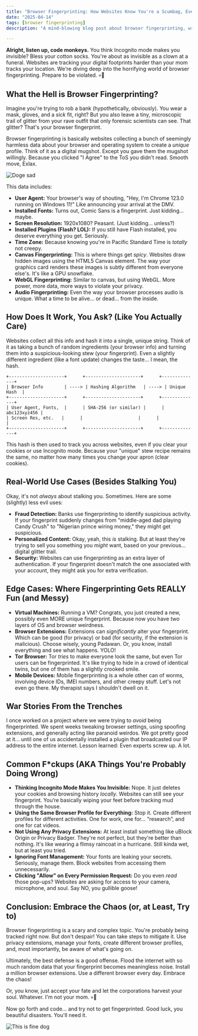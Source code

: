 ```yaml
---
title: "Browser Fingerprinting: How Websites Know You're a Scumbag, Even in Incognito"
date: "2025-04-14"
tags: [browser fingerprinting]
description: "A mind-blowing blog post about browser fingerprinting, written for chaotic Gen Z engineers. Because privacy is dead, and we're here to laugh at the corpse."

---
```


**Alright, listen up, code monkeys.** You think Incognito mode makes you invisible? Bless your cotton socks. You're about as invisible as a clown at a funeral. Websites are tracking your digital footprints harder than your mom tracks your location. We're diving deep into the horrifying world of browser fingerprinting. Prepare to be violated. 💀🙏

## What the Hell is Browser Fingerprinting?

Imagine you're trying to rob a bank (hypothetically, obviously). You wear a mask, gloves, and a *sick* fit, right? But you also leave a tiny, microscopic trail of glitter from your rave outfit that only forensic scientists can see. That glitter? That's your browser fingerprint.

Browser fingerprinting is basically websites collecting a bunch of seemingly harmless data about your browser and operating system to create a *unique* profile. Think of it as a digital mugshot. Except you gave them the mugshot willingly. Because you clicked "I Agree" to the ToS you didn't read. Smooth move, Exlax.

![Doge sad](https://i.kym-cdn.com/entries/icons/original/000/013/564/doge.jpg)

This data includes:

*   **User Agent:** Your browser's way of shouting, "Hey, I'm Chrome 123.0 running on Windows 11!" Like announcing your arrival at the DMV.
*   **Installed Fonts:** Turns out, Comic Sans is a fingerprint. Just kidding... maybe.
*   **Screen Resolution:** 1920x1080? Peasant. (Just kidding... unless?)
*   **Installed Plugins (Flash? LOL):** If you still have Flash installed, you deserve everything you get. Seriously.
*   **Time Zone:** Because knowing you're in Pacific Standard Time is *totally* not creepy.
*   **Canvas Fingerprinting:** This is where things get *spicy*. Websites draw hidden images using the HTML5 Canvas element. The way your graphics card renders these images is subtly different from everyone else's. It's like a GPU snowflake.
*   **WebGL Fingerprinting:** Similar to canvas, but using WebGL. More power, more data, more ways to violate your privacy.
*   **Audio Fingerprinting:** Even the way your browser processes audio is unique. What a time to be alive... or dead... from the inside.

## How Does It Work, You Ask? (Like You Actually Care)

Websites collect all this info and hash it into a single, unique string. Think of it as taking a bunch of random ingredients (your browser info) and turning them into a suspicious-looking stew (your fingerprint). Even a slightly different ingredient (like a font update) changes the taste... I mean, the hash.

```ascii
+---------------------+      +---------------------+      +--------------+
| Browser Info        | ----> | Hashing Algorithm   | ----> | Unique Hash  |
+---------------------+      +---------------------+      +--------------+
| User Agent, Fonts,  |      | SHA-256 (or similar) |      | abc123xyz456 |
| Screen Res, etc.   |      |                     |      |              |
+---------------------+      +---------------------+      +--------------+
```

This hash is then used to track you across websites, even if you clear your cookies or use Incognito mode. Because your "unique" stew recipe remains the same, no matter how many times you change your apron (clear cookies).

## Real-World Use Cases (Besides Stalking You)

Okay, it's not *always* about stalking you. Sometimes. Here are some (slightly) less evil uses:

*   **Fraud Detection:** Banks use fingerprinting to identify suspicious activity. If your fingerprint suddenly changes from "middle-aged dad playing Candy Crush" to "Nigerian prince wiring money," they might get suspicious.
*   **Personalized Content:** Okay, yeah, this *is* stalking. But at least they're trying to sell you something you *might* want, based on your previous… digital glitter trail.
*   **Security:** Websites can use fingerprinting as an extra layer of authentication. If your fingerprint doesn't match the one associated with your account, they might ask you for extra verification.

## Edge Cases: Where Fingerprinting Gets REALLY Fun (and Messy)

*   **Virtual Machines:** Running a VM? Congrats, you just created a new, possibly even MORE unique fingerprint. Because now you have *two* layers of OS and browser weirdness.
*   **Browser Extensions:** Extensions can *significantly* alter your fingerprint. Which can be good (for privacy) or bad (for security, if the extension is malicious). Choose wisely, young Padawan. Or, you know, install everything and see what happens. YOLO!
*   **Tor Browser:** Tor *tries* to make everyone look the same, but even Tor users can be fingerprinted. It's like trying to hide in a crowd of identical twins, but one of them has a slightly crooked smile.
*   **Mobile Devices:** Mobile fingerprinting is a whole other can of worms, involving device IDs, IMEI numbers, and other creepy stuff. Let's not even go there. My therapist says I shouldn't dwell on it.

## War Stories From the Trenches

I once worked on a project where we were trying to *avoid* being fingerprinted. We spent weeks tweaking browser settings, using spoofing extensions, and generally acting like paranoid weirdos. We got pretty good at it... until one of us accidentally installed a plugin that broadcasted our IP address to the entire internet. Lesson learned: Even experts screw up. A lot.

## Common F*ckups (AKA Things You're Probably Doing Wrong)

*   **Thinking Incognito Mode Makes You Invisible:** Nope. It just deletes your cookies and browsing history *locally*. Websites can still see your fingerprint. You’re basically wiping your feet before tracking mud through the house.
*   **Using the Same Browser Profile for Everything:** Stop it. Create different profiles for different activities. One for work, one for… “research”, and one for cat videos.
*   **Not Using Any Privacy Extensions:** At least install something like uBlock Origin or Privacy Badger. They're not perfect, but they're better than nothing. It's like wearing a flimsy raincoat in a hurricane. Still kinda wet, but at least you tried.
*   **Ignoring Font Management:** Your fonts are leaking your secrets. Seriously, manage them. Block websites from accessing them unnecessarily.
*   **Clicking "Allow" on Every Permission Request:** Do you even *read* those pop-ups? Websites are asking for access to your camera, microphone, and soul. Say NO, you gullible goose!

## Conclusion: Embrace the Chaos (or, at Least, Try to)

Browser fingerprinting is a scary and complex topic. You're probably being tracked right now. But don't despair! You can take steps to mitigate it. Use privacy extensions, manage your fonts, create different browser profiles, and, most importantly, be aware of what's going on.

Ultimately, the best defense is a good offense. Flood the internet with so much random data that your fingerprint becomes meaningless noise. Install a million browser extensions. Use a different browser every day. Embrace the chaos!

Or, you know, just accept your fate and let the corporations harvest your soul. Whatever. I'm not your mom. 💀🙏

Now go forth and code... and try not to get fingerprinted. Good luck, you beautiful disasters. You'll need it.

![This is fine dog](https://i.kym-cdn.com/entries/icons/original/000/018/547/this-is-fine.jpg)
